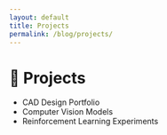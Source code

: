 ```yaml
---
layout: default
title: Projects
permalink: /blog/projects/
---
```


# 📂 Projects
- CAD Design Portfolio
- Computer Vision Models
- Reinforcement Learning Experiments
